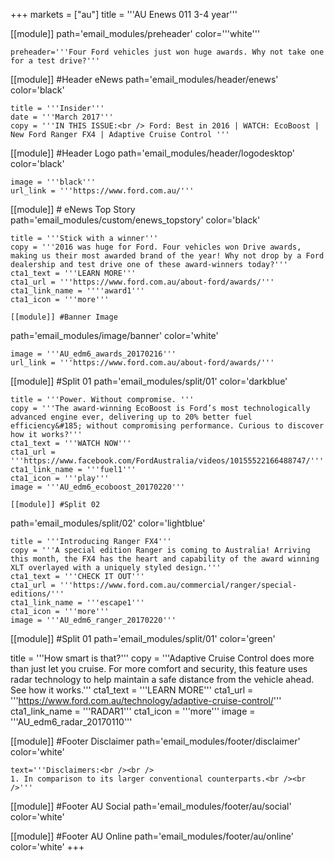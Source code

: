 +++
markets = ["au"]
title = '''AU Enews 011 3-4 year'''

[[module]]
path='email_modules/preheader'
color='''white'''

	preheader='''Four Ford vehicles just won huge awards. Why not take one for a test drive?'''

[[module]] #Header eNews
path='email_modules/header/enews'
color='black'

	title = '''Insider'''
	date = '''March 2017'''
	copy = '''IN THIS ISSUE:<br /> Ford: Best in 2016 | WATCH: EcoBoost | New Ford Ranger FX4 | Adaptive Cruise Control '''

[[module]] #Header Logo
path='email_modules/header/logodesktop'
color='black'

	image = '''black'''
	url_link = '''https://www.ford.com.au/'''

[[module]] # eNews Top Story
path='email_modules/custom/enews_topstory'
color='black'

	title = '''Stick with a winner'''
	copy = '''2016 was huge for Ford. Four vehicles won Drive awards, making us their most awarded brand of the year! Why not drop by a Ford dealership and test drive one of these award-winners today?'''
	cta1_text = '''LEARN MORE'''
	cta1_url = '''https://www.ford.com.au/about-ford/awards/'''
	cta1_link_name = ''''award1'''
	cta1_icon = '''more'''

	[[module]] #Banner Image
path='email_modules/image/banner'
color='white'

	image = '''AU_edm6_awards_20170216'''
	url_link = '''https://www.ford.com.au/about-ford/awards/'''

[[module]] #Split 01
path='email_modules/split/01'
color='darkblue'

	title = '''Power. Without compromise. '''
	copy = '''The award-winning EcoBoost is Ford’s most technologically advanced engine ever, delivering up to 20% better fuel efficiency&#185; without compromising performance. Curious to discover how it works?'''
	cta1_text = '''WATCH NOW'''
	cta1_url = '''https://www.facebook.com/FordAustralia/videos/10155522166488747/'''
	cta1_link_name = '''fuel1'''
	cta1_icon = '''play'''
	image = '''AU_edm6_ecoboost_20170220'''

	[[module]] #Split 02
path='email_modules/split/02'
color='lightblue'

	title = '''Introducing Ranger FX4'''
	copy = '''A special edition Ranger is coming to Australia! Arriving this month, the FX4 has the heart and capability of the award winning XLT overlayed with a uniquely styled design.'''
	cta1_text = '''CHECK IT OUT'''
	cta1_url = '''https://www.ford.com.au/commercial/ranger/special-editions/'''
	cta1_link_name = '''escape1'''
	cta1_icon = '''more'''
	image = '''AU_edm6_ranger_20170220'''


[[module]] #Split 01
path='email_modules/split/01'
color='green'

title = '''How smart is that?'''
	copy = '''Adaptive Cruise Control does more than just let you cruise. For more comfort and security, this feature uses radar technology to help maintain a safe distance from the vehicle ahead. See how it works.'''
	cta1_text = '''LEARN MORE'''
	cta1_url = '''https://www.ford.com.au/technology/adaptive-cruise-control/'''
	cta1_link_name = '''RADAR1'''
	cta1_icon = '''more'''
	image = '''AU_edm6_radar_20170110'''

[[module]] #Footer Disclaimer
path='email_modules/footer/disclaimer'
color='white'

	text='''Disclaimers:<br /><br />
	1. In comparison to its larger conventional counterparts.<br /><br />'''


[[module]] #Footer AU Social
path='email_modules/footer/au/social'
color='white'

[[module]] #Footer AU Online
path='email_modules/footer/au/online'
color='white'
+++ 